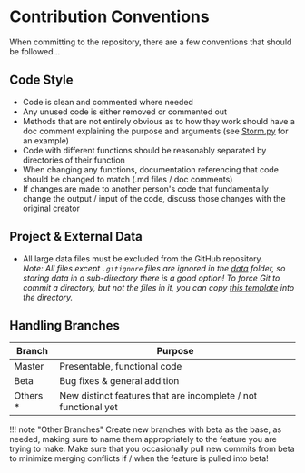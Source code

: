 # Contribution Conventions

When committing to the repository, there are a few conventions that should be followed...

## Code Style

- Code is clean and commented where needed
- Any unused code is either removed or commented out
- Methods that are not entirely obvious as to how they work should have a doc comment explaining the purpose and 
  arguments (see [Storm.py](/src/python/Poststorm_Imagery/collector/Storm.py) for an example)
- Code with different functions should be reasonably separated by directories of their function
- When changing any functions, documentation referencing that code should be changed to match (.md files / doc comments)
- If changes are made to another person's code that fundamentally change the output / input of the code, discuss those
changes with the original creator

## Project & External Data

- All large data files must be excluded from the GitHub repository.  
  *Note: All files except `.gitignore` files are ignored in the [data](/data) folder, so storing data in a sub-directory
  there is a good option! To force Git to commit a directory, but not the files in it, you can copy 
  [this template](/data/tar_cache/.gitignore) into the directory.*
  
## Handling Branches

| Branch    | Purpose                                                           |
| --------- | ------------------------------------------------------------------|
| Master    | Presentable, functional code                                      |
| Beta      | Bug fixes & general addition                                      |
| Others *  | New distinct features that are incomplete / not functional yet    |

!!! note "Other Branches"
    Create new branches with beta as the base, as needed, making sure to name them appropriately to the feature you are
    trying to make. Make sure that you occasionally pull new commits from beta to minimize merging conflicts if / when the 
    feature is pulled into beta!
